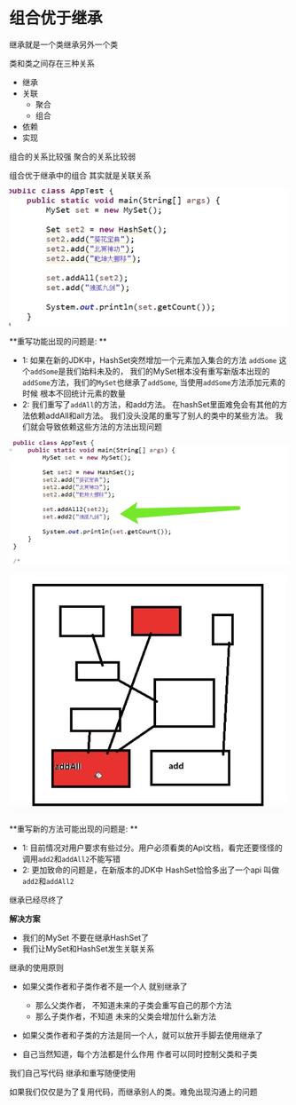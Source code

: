 # 组合优于继承

继承就是一个类继承另外一个类

类和类之间存在三种关系
- 继承
- 关联
    - 聚合
    - 组合
- 依赖
- 实现

组合的关系比较强
聚合的关系比较弱

组合优于继承中的组合 其实就是关联关系


![-w455](media/15852339541508/15876524609117.jpg)


**重写功能出现的问题是: **
- 1: 如果在新的JDK中，HashSet突然增加一个元素加入集合的方法 `addSome` 这个`addSome`是我们始料未及的， 我们的MySet根本没有重写新版本出现的`addSome`方法，我们的`MySet`也继承了`addSome`, 当使用`addSome`方法添加元素的时候 根本不回统计元素的数量
- 2: 我们重写了`addAll`的方法，和add方法。 在hashSet里面难免会有其他的方法依赖addAll和all方法。 我们没头没尾的重写了别人的类中的某些方法。 我们就会导致依赖这些方法的方法出现问题


![-w401](media/15852339541508/15876528817509.jpg)

![-w250](media/15852339541508/15876530842741.jpg)


**重写新的方法可能出现的问题是: **
- 1: 目前情况对用户要求有些过分。用户必须看类的Api文档，看完还要怪怪的调用`add2`和`addAll2`不能写错
- 2: 更加致命的问题是，在新版本的JDK中 HashSet恰恰多出了一个api 叫做`add2`和`addAll2`

继承已经尽终了

**解决方案**
- 我们的MySet 不要在继承HashSet了
- 我们让MySet和HashSet发生关联关系

继承的使用原则
- 如果父类作者和子类作者不是一个人 就别继承了
    - 那么父类作者， 不知道未来的子类会重写自己的那个方法
    - 那么子类作者，不知道 未来的父类会增加什么新方法

- 如果父类作者和子类的方法是同一个人，就可以放开手脚去使用继承了
- 自己当然知道，每个方法都是什么作用 作者可以同时控制父类和子类

我们自己写代码 继承和重写随便使用

如果我们仅仅是为了复用代码，而继承别人的类。难免出现沟通上的问题




